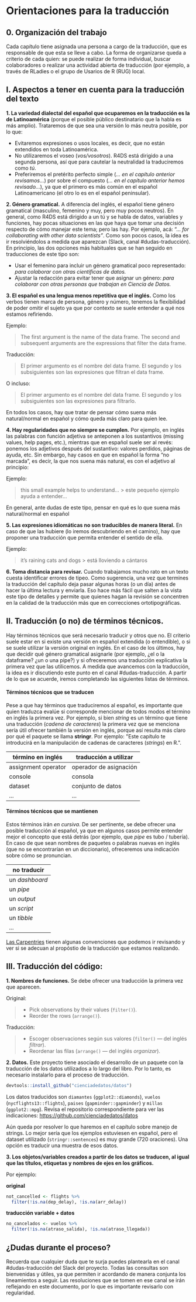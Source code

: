 # Orientaciones para la traducción

## 0. Organización del trabajo
Cada capítulo tiene asignada una persona a cargo de la traducción, que es responsable de que esta se lleve a cabo. La forma de organizarse queda a criterio de cada quien: se puede realizar de forma individual, buscar colaboradores o realizar una actividad abierta de traducción (por ejemplo, a través de RLadies o el grupo de Usarios de R (RUG) local. 

## I. Aspectos a tener en cuenta para la traducción del texto

__1. La variedad dialectal del español que ocuparemos en la traducción es la de Latinoamérica__ (porque el posible público destinatario que la habla es más amplio). Trataremos de que sea una versión lo más neutra posible, por lo que:

* Evitaremos expresiones o usos locales, es decir, que no están extendidos en toda Latinoamérica.
* No utilizaremos el voseo (_vos/vosotros_). R4DS está dirigido a una segunda persona, así que para cautelar la neutralidad la traduciremos como _tú_.
* Preferiremos el pretérito perfecto simple (_... en el capítulo anterior revisamos..._) por sobre el compuesto (_... en el capítulo anterior hemos revisado..._), ya que el primero es más común en el español Latinoamericano (el otro lo es en el español peninsular). 


__2. Género gramatical.__ A diferencia del inglés, el español tiene género gramatical (masculino, femenino y muy, pero muy pocos neutros). En general, como R4DS está dirigido a un tú y se habla de datos, variables y funciones, hay pocas situaciones en las que haya que tomar una decisión respecto de cómo manejar este tema; pero las hay. Por ejemplo, acá: “... _for collaborating with other data scientists”_. Como son pocos casos, la idea es ir resolviéndolos a medida que aparezcan (Slack, canal #dudas-traducción).  En principio, las dos opciones más habituales que se han seguido en traducciones de este tipo son: 

* Usar el femenino para incluir un género gramatical poco representado: _para colaborar con otras científicas de datos._ 
* Ajustar la redacción para evitar tener que asignar un género: _para colaborar con otras personas que trabajan en Ciencia de Datos._

__3. El español es una lengua menos repetitiva que el inglés.__ Como los verbos tienen marca de persona, género y número, tenemos la flexibilidad de poder omitir el sujeto ya que por contexto se suele entender a qué nos estamos refiriendo. 

Ejemplo:
> The first argument is the name of the data frame. The second and subsequent arguments are the expressions that filter the data frame. 

Traducción:
> El primer argumento es el nombre del data frame. El segundo y los subsiguientes son las expresiones que filtran el data frame. 

O incluso:
> El primer argumento es el nombre del data frame. El segundo y los subsiguientes son las expresiones para filtrarlo. 

En todos los casos, hay que tratar de pensar cómo suena más natural/normal en español y cómo queda más claro para quien lee. 

__4. Hay regularidades que no siempre se cumplen.__ Por ejemplo, en inglés las palabras con función adjetiva se anteponen a los sustantivos (missing values, help pages, etc.), mientras que en español suele ser al revés: ponemos los adjetivos después del sustantivo: valores perdidos, páginas de ayuda, etc. 
Sin embargo, hay casos en que en español la forma “no marcada”, es decir, la que nos suena más natural, es con el adjetivo al principio: 

Ejemplo: 
> this small example helps to understand… > este pequeño ejemplo ayuda a entender...

En general, ante dudas de este tipo, pensar en qué es lo que suena más natural/normal en español

__5. Las expresiones idiomáticas no son traducibles de manera literal.__ En caso de que las hubiere (lo iremos descubriendo en el camino), hay que proponer una traducción que permita entender el sentido de ella. 

Ejemplo:  
> it’s raining cats and dogs > está lloviendo a cántaros

__6. Toma distancia para revisar.__ Cuando trabajamos mucho rato en un texto cuesta identificar errores de tipeo. Como sugerencia, una vez que termines la traducción del capítulo deja pasar algunas horas (o un día) antes de hacer la última lectura y enviarla. Eso hace más fácil que salten a la vista este tipo de detalles y permite que quienes hagan la revisión se concentren en la calidad de la traducción más que en correcciones ortotipográficas. 

## II. Traducción (o no) de términos técnicos.
Hay términos técnicos que será necesario traducir y otros que no. El criterio suele estar en si existe una versión en español extendida (o entendible), o si se suele utilizar la versión original en inglés. En el caso de los últimos, hay que decidir qué género gramatical asignarle (por ejemplo, ¿el o la dataframe? ¿un o una pipe?) y si ofreceremos una traducción explicativa la primera vez que las utilicemos.
A medida que avancemos con la traducción, la idea es ir discutiendo este punto en el canal #dudas-traducción. A partir de lo que se acuerde, iremos completando las siguientes listas de términos.


#### Términos técnicos que se traducen
Pese a que hay términos que traduciremos al español, es importante que quien traduzca evalúe si corresponde mencionar de todos modos el término en inglés la primera vez. Por ejemplo, si bien _string_ es un término que tiene una traducción (_cadena de caracteres_) la primera vez que se menciona sería útil ofrecer también la versión en inglés, porque así resulta más claro por qué el paquete se llama __stringr__. Por ejemplo: "Este capítulo te introducirá en la manipulación de cadenas de caracteres (_strings_) en R.".

| término en inglés | traducción a utilizar |
| ----------- | ----------- |
| assignment operator | operador de asignación |
| console | consola |
| dataset | conjunto de datos |
| ... | ... |


#### Términos técnicos que se mantienen
Estos términos irán _en cursiva_. De ser pertinente, se debe ofrecer una posible traducción al español, ya que en algunos casos permite entender mejor el concepto que está detrás (por ejemplo, que _pipe_ es tubo / tubería). En caso de que sean nombres de paquetes o palabras nuevas en inglés (que no se encontrarían en un diccionario), ofreceremos una indicación sobre cómo se pronuncian. 

| no traducir    |
| ----------------------------|
| un _dashboard_ |
| un _pipe_
| un _output_    |
| un _script_
| un _tibble_    |
| ... |


[Las Carpentries](https://github.com/Carpentries-ES/board/blob/master/Convenciones_Traduccion.md) tienen algunas convenciones que podemos ir revisando y ver si se adecuan al propóstio de la traducción que estamos realizando. 

## III. Traducción del código: 

__1. Nombres de funciones.__ Se debe ofrecer una traducción la primera vez que aparecen. 

Original:
> * Pick observations by their values (`filter()`).
> * Reorder the rows (`arrange()`).

Traducción:
> * Escoger observaciones según sus valores (`filter()`  — del inglés _filtrar_).
> * Reordenar las filas (`arrange()`  — del inglés _organizar_).

__2. Datos.__ Este proyecto tiene asociado el desarrollo de un paquete con la traducción de los datos utilizados a lo largo del libro. Por lo tanto, es necesario instalarlo para el proceso de traducción. 
```r
devtools::install_github("cienciadedatos/datos")
```
Los datos traducidos son `diamantes` (`ggplot2::diamonds`), `vuelos` (`nycflights13::flights`), `paises` (`gapminder::gapminder`) y `millas` (`ggplot2::mpg`). Revisa el repositorio correspondiente para ver las indicaciones: https://github.com/cienciadedatos/datos

Aún queda por resolver lo que haremos en el capítulo sobre manejo de strings. Lo mejor sería que los ejemplos estuviesen en español, pero el dataset utilizado (`stringr::sentences`) es muy grande (720 oraciones). Una opción es traducir una muestra de esos datos. 

__3. Los objetos/variables creados a partir de los datos se traducen, al igual que las títulos, etiquetas y nombres de ejes en los gráficos.__

Por ejemplo:

__original__
```r
not_cancelled <- flights %>% 
  filter(!is.na(dep_delay), !is.na(arr_delay))
  ```
  
  __traducción variable + datos__
```r
no_cancelados <- vuelos %>% 
  filter(!is.na(atraso_salida), !is.na(atraso_llegada))
  ```
  
  ## ¿Dudas durante el proceso?
  
Recuerda que cualquier duda que te surja puedes plantearla en el canal #dudas-traducción del Slack del proyecto. Todas las consultas son bienvenidas y útiles, ya que permiten ir acordando de manera conjunta los lineamientos a seguir. Las resoluciones que se tomen en ese canal se irán reflejando en este documento, por lo que es importante revisarlo con regularidad.
